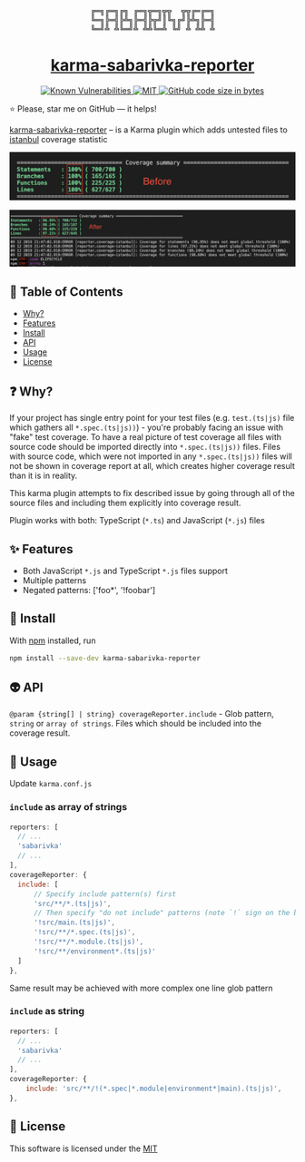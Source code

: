 <div align="center"><pre>
╔═╗╔═╗╔╗ ╔═╗╦═╗╦╦  ╦╦╔═╔═╗
╚═╗╠═╣╠╩╗╠═╣╠╦╝║╚╗╔╝╠╩╗╠═╣
╚═╝╩ ╩╚═╝╩ ╩╩╚═╩ ╚╝ ╩ ╩╩ ╩
</pre></div>

<h1 align="center">
    <a href="https://github.com/kopach/karma-sabarivka-reporter">karma-sabarivka-reporter</a>
</h1>

<div align="center">
    <a href="https://snyk.io/test/github/kopach/karma-sabarivka-reporter">
        <img src="https://camo.githubusercontent.com/f857e5f0ba00648dd89224a8aa91af1f389806bf/68747470733a2f2f736e796b2e696f2f746573742f6769746875622f6b6f706163682f6b61726d612d736162617269766b612d7265706f727465722f62616467652e7376673f74617267657446696c653d7061636b6167652e6a736f6e"
            alt="Known Vulnerabilities"
        />
    </a>
    <a href="https://github.com/kopach/karma-sabarivka-reporter/blob/master/LICENSE">
        <img src="https://camo.githubusercontent.com/b2a47d97326e4ad2ca799414b77ffb57d16ba92a/68747470733a2f2f696d672e736869656c64732e696f2f6769746875622f6c6963656e73652f6b6f706163682f6b61726d612d736162617269766b612d7265706f72746572"
            alt="MIT"
        />
    </a>
    <a href="https://github.com/kopach/karma-sabarivka-reporter">
        <img src="https://camo.githubusercontent.com/034d02a85c11c83e86b36f4af5fb9b2f99eea13a/68747470733a2f2f696d672e736869656c64732e696f2f6769746875622f6c616e6775616765732f636f64652d73697a652f6b6f706163682f6b61726d612d736162617269766b612d7265706f72746572"
            alt="GitHub code size in bytes"
        />
    </a>
</div>

:star: Please, star me on GitHub — it helps!

[karma-sabarivka-reporter](https://github.com/kopach/karma-sabarivka-reporter) – is a Karma plugin which adds untested files to [istanbul](https://github.com/gotwarlost/istanbul) coverage statistic

![screenshot before](./assets/before.png)

![screenshot after](./assets/after.png)

## 🧬 Table of Contents

- [Why?](#why)
- [Features](#features)
- [Install](#install)
- [API](#api)
- [Usage](#usage)
- [License](#license)

## :question: Why?

If your project has single entry point for your test files (e.g. `test.(ts|js)` file which gathers all `*.spec.(ts|js))`) - you're probably facing an issue with "fake" test coverage. To have a real picture of test coverage all files with source code should be imported directly into `*.spec.(ts|js))` files. Files with source code, which were not imported in any `*.spec.(ts|js))` files will not be shown in coverage report at all, which creates higher coverage result than it is in reality.

This karma plugin attempts to fix described issue by going through all of the source files and including them explicitly into coverage result.

Plugin works with both: TypeScript (`*.ts`) and JavaScript (`*.js`) files

## :sparkles: Features

- Both JavaScript `*.js` and TypeScript `*.js` files support
- Multiple patterns
- Negated patterns: ['foo*', '!foobar']

## :floppy_disk: Install

With [npm](https://npmjs.org/) installed, run

```bash
npm install --save-dev karma-sabarivka-reporter
```

## :alien: API

`@param {string[] | string} coverageReporter.include` - Glob pattern, `string` or `array of strings`. Files which should be included into the coverage result.

## :hammer: Usage

Update `karma.conf.js`

### `include` as array of strings

```JavaScript
reporters: [
  // ...
  'sabarivka'
  // ...
],
coverageReporter: {
  include: [
      // Specify include pattern(s) first
      'src/**/*.(ts|js)',
      // Then specify "do not include" patterns (note `!` sign on the beggining of each statement)
      '!src/main.(ts|js)',
      '!src/**/*.spec.(ts|js)',
      '!src/**/*.module.(ts|js)',
      '!src/**/environment*.(ts|js)'
  ]
},
```

Same result may be achieved with more complex one line glob pattern

### `include` as string

```JavaScript
reporters: [
  // ...
  'sabarivka'
  // ...
],
coverageReporter: {
    include: 'src/**/!(*.spec|*.module|environment*|main).(ts|js)',
},
```

## :page_facing_up: License

This software is licensed under the [MIT](https://github.com/kopach/karma-sabarivka-reporter/blob/master/LICENSE)

